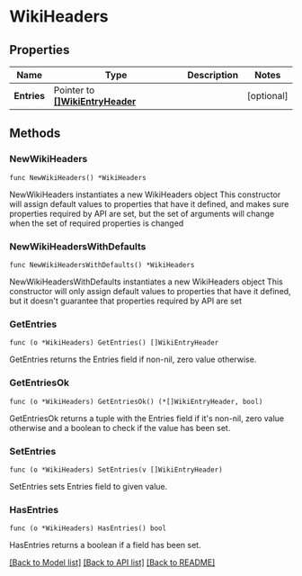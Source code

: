 # WikiHeaders

## Properties

Name | Type | Description | Notes
------------ | ------------- | ------------- | -------------
**Entries** | Pointer to [**[]WikiEntryHeader**](WikiEntryHeader.md) |  | [optional] 

## Methods

### NewWikiHeaders

`func NewWikiHeaders() *WikiHeaders`

NewWikiHeaders instantiates a new WikiHeaders object
This constructor will assign default values to properties that have it defined,
and makes sure properties required by API are set, but the set of arguments
will change when the set of required properties is changed

### NewWikiHeadersWithDefaults

`func NewWikiHeadersWithDefaults() *WikiHeaders`

NewWikiHeadersWithDefaults instantiates a new WikiHeaders object
This constructor will only assign default values to properties that have it defined,
but it doesn't guarantee that properties required by API are set

### GetEntries

`func (o *WikiHeaders) GetEntries() []WikiEntryHeader`

GetEntries returns the Entries field if non-nil, zero value otherwise.

### GetEntriesOk

`func (o *WikiHeaders) GetEntriesOk() (*[]WikiEntryHeader, bool)`

GetEntriesOk returns a tuple with the Entries field if it's non-nil, zero value otherwise
and a boolean to check if the value has been set.

### SetEntries

`func (o *WikiHeaders) SetEntries(v []WikiEntryHeader)`

SetEntries sets Entries field to given value.

### HasEntries

`func (o *WikiHeaders) HasEntries() bool`

HasEntries returns a boolean if a field has been set.


[[Back to Model list]](../README.md#documentation-for-models) [[Back to API list]](../README.md#documentation-for-api-endpoints) [[Back to README]](../README.md)


